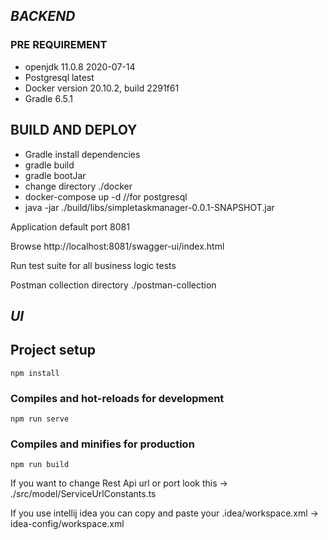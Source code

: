 ## *BACKEND*

### PRE REQUIREMENT
- openjdk 11.0.8 2020-07-14
- Postgresql latest
- Docker version 20.10.2, build 2291f61
- Gradle 6.5.1

## BUILD AND DEPLOY

- Gradle install dependencies
- gradle build
- gradle bootJar
- change directory ./docker
- docker-compose up -d //for postgresql
- java -jar ./build/libs/simpletaskmanager-0.0.1-SNAPSHOT.jar

Application default port 8081

Browse http://localhost:8081/swagger-ui/index.html

Run test suite for all business logic tests

Postman collection directory ./postman-collection

## *UI*

## Project setup
```
npm install
```

### Compiles and hot-reloads for development
```
npm run serve
```

### Compiles and minifies for production
```
npm run build
```

If you want to change Rest Api url or port look this -> ./src/model/ServiceUrlConstants.ts

If you use intellij idea you can copy and paste your .idea/workspace.xml -> idea-config/workspace.xml
